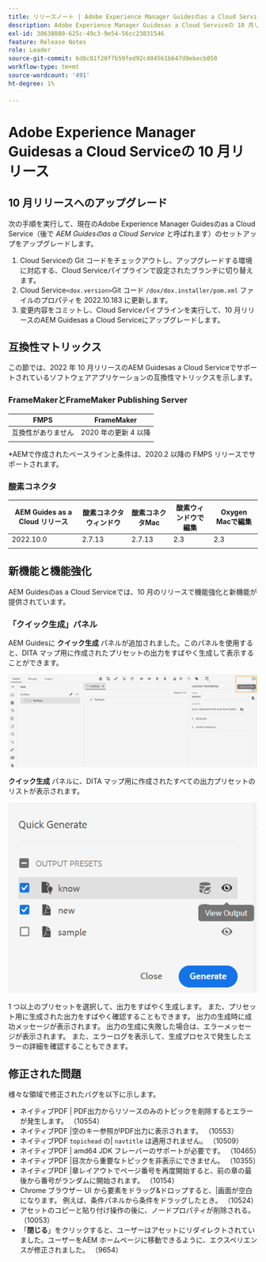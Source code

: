 ```yaml
---
title: リリースノート | Adobe Experience Manager Guidesのas a Cloud Service、2022 年 10 月リリース
description: Adobe Experience Manager Guidesas a Cloud Serviceの 10 月リリース
exl-id: 38638080-625c-49c3-9e54-56cc23831546
feature: Release Notes
role: Leader
source-git-commit: 6d8c01f20f7b59fed92c404561b647d9ebecb050
workflow-type: tm+mt
source-wordcount: '491'
ht-degree: 1%

---
```


# Adobe Experience Manager Guidesas a Cloud Serviceの 10 月リリース

## 10 月リリースへのアップグレード

次の手順を実行して、現在のAdobe Experience Manager Guidesのas a Cloud Service（後で *AEM Guidesのas a Cloud Service* と呼ばれます）のセットアップをアップグレードします。
1. Cloud Serviceの Git コードをチェックアウトし、アップグレードする環境に対応する、Cloud Serviceパイプラインで設定されたブランチに切り替えます。
1. Cloud Service`<dox.version>`Git コード `/dox/dox.installer/pom.xml` ファイルのプロパティを 2022.10.183 に更新します。
1. 変更内容をコミットし、Cloud Serviceパイプラインを実行して、10 月リリースのAEM Guidesas a Cloud Serviceにアップグレードします。

## 互換性マトリックス

この節では、2022 年 10 月リリースのAEM Guidesas a Cloud Serviceでサポートされているソフトウェアアプリケーションの互換性マトリックスを示します。

### FrameMakerとFrameMaker Publishing Server

| FMPS | FrameMaker |
| --- | --- |
| 互換性がありません | 2020 年の更新 4 以降 |
| | |

*AEMで作成されたベースラインと条件は、2020.2 以降の FMPS リリースでサポートされます。

### 酸素コネクタ

| AEM Guides as a Cloud リリース | 酸素コネクタウィンドウ | 酸素コネクタMac | 酸素ウィンドウで編集 | Oxygen Macで編集 |
| --- | --- | --- | --- | --- |
| 2022.10.0 | 2.7.13 | 2.7.13 | 2.3 | 2.3 |
|  |  |  |  |


## 新機能と機能強化

AEM Guidesのas a Cloud Serviceでは、10 月のリリースで機能強化と新機能が提供されています。


### 「クイック生成」パネル

AEM Guidesに **クイック生成** パネルが追加されました。このパネルを使用すると、DITA マップ用に作成されたプリセットの出力をすばやく生成して表示することができます。

![&#x200B; 「クイック生成」アイコン &#x200B;](assets/quick-generate-icon.png)

**クイック生成** パネルに、DITA マップ用に作成されたすべての出力プリセットのリストが表示されます。

![&#x200B; クイック生成パネル &#x200B;](assets/quick-generate-panel.png)

1 つ以上のプリセットを選択して、出力をすばやく生成します。 また、プリセット用に生成された出力をすばやく確認することもできます。 出力の生成時に成功メッセージが表示されます。 出力の生成に失敗した場合は、エラーメッセージが表示されます。 また、エラーログを表示して、生成プロセスで発生したエラーの詳細を確認することもできます。


## 修正された問題

様々な領域で修正されたバグを以下に示します。

* ネイティブPDF | PDF出力からリソースのみのトピックを削除するとエラーが発生します。 （10554）
* ネイティブPDF |空のキー参照がPDF出力に表示されます。 （10553）
* ネイティブPDF `topichead` の| `navtitle` は適用されません。 （10509）
* ネイティブPDF | amd64 JDK フレーバーのサポートが必要です。 （10465）
* ネイティブPDF |目次から重要なトピックを非表示にできません。 （10355）
* ネイティブPDF |章レイアウトでページ番号を再度開始すると、前の章の最後から番号がランダムに開始されます。 （10154）
* Chrome ブラウザー UI から要素をドラッグ&amp;ドロップすると、|画面が空白になります。 例えば、条件パネルから条件をドラッグしたとき。 （10524）
* アセットのコピーと貼り付け操作の後に、ノードプロパティが削除される。 （10053）
* 「**閉じる**」をクリックすると、ユーザーはアセットにリダイレクトされていました。ユーザーをAEM ホームページに移動できるように、エクスペリエンスが修正されました。 （9654）
